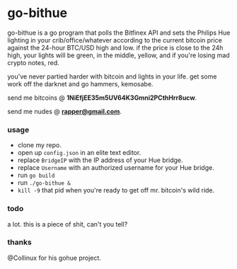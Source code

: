 # go-bithue
go-bithue is a go program that polls the Bitfinex API and sets the Philips Hue lighting in your crib/office/whatever according to the current bitcoin price against the 24-hour BTC/USD high and low.  if the price is close to the 24h high, your lights will be green, in the middle, yellow, and if you're losing mad crypto notes, red.

you've never partied harder with bitcoin and lights in your life.  get some work off the darknet and go hammers, kemosabe.

send me bitcoins @ **1NiEfjEE35m5UV64K3Gmni2PCthHrr8ucw**.

send me nudes @ **rapper@gmail.com**.

### usage
- clone my repo.
- open up `config.json` in an elite text editor.
- replace `BridgeIP` with the IP address of your Hue bridge.
- replace `Username` with an authorized username for your Hue bridge.
- run `go build`
- run `./go-bithue &`
- `kill -9` that pid when you're ready to get off mr. bitcoin's wild ride.

### todo
a lot.  this is a piece of shit, can't you tell?

### thanks
@Collinux for his gohue project.
